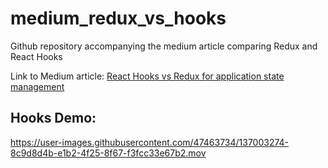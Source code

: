 # medium_redux_vs_hooks
Github repository accompanying the medium article comparing Redux and React Hooks

Link to Medium article: <a href="https://ankittrehan2000.medium.com/react-hooks-vs-redux-for-application-state-management-3c6d2f2e138">React Hooks vs Redux for application state management</a>

## Hooks Demo:
 
https://user-images.githubusercontent.com/47463734/137003274-8c9d8d4b-e1b2-4f25-8f67-f3fcc33e67b2.mov

